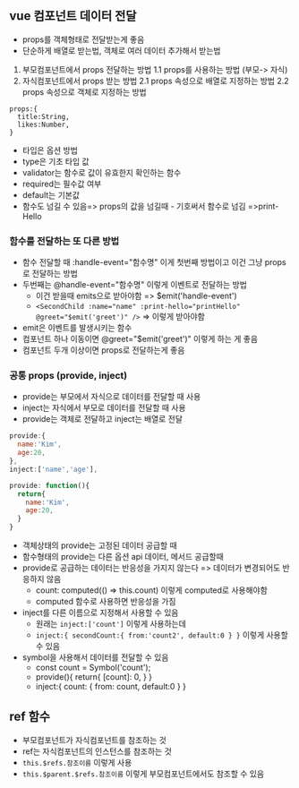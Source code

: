 ## vue 컴포넌트 데이터 전달

- props를 객체형태로 전달받는게 좋음
- 단순하게 배열로 받는법, 객체로 여러 데이터 추가해서 받는법

1. 부모컴포넌트에서 props 전달하는 방법
   1.1 props를 사용하는 방법 (부모-> 자식)
2. 자식컴포넌트에서 props 받는 방법
   2.1 props 속성으로 배열로 지정하는 방법
   2.2 props 속성으로 객체로 지정하는 방법

```
props:{
  title:String,
  likes:Number,
}
```

- 타입은 옵션 방법
- type은 기초 타입 값
- validator는 함수로 값이 유효한지 확인하는 함수
- required는 필수값 여부
- default는 기본값
- 함수도 넘길 수 있음=> props의 값을 넘길때 - 기호써서 함수로 넘김 =>print-Hello

### 함수를 전달하는 또 다른 방법

- 함수 전달할 때 :handle-event="함수명" 이게 첫번째 방법이고 이건 그냥 props로 전달하는 방법
- 두번째는 @handle-event="함수명" 이렇게 이벤트로 전달하는 방법
  - 이건 받을때 emits으로 받아야함 => $emit('handle-event')
  - `<SecondChild :name="name" :print-hello="printHello" @greet="$emit('greet')" />` => 이렇게 받아야함
- emit은 이벤트를 발생시키는 함수
- 컴포넌트 하나 이동이면 @greet="$emit('greet')" 이렇게 하는 게 좋음
- 컴포넌트 두개 이상이면 props로 전달하는게 좋음

### 공통 props (provide, inject)

- provide는 부모에서 자식으로 데이터를 전달할 때 사용
- inject는 자식에서 부모로 데이터를 전달할 때 사용
- provide는 객체로 전달하고 inject는 배열로 전달

```js
provide:{
  name:'Kim',
  age:20,
},
inject:['name','age'],
```

```js
provide: function(){
  return{
    name:'Kim',
    age:20,
  }
}
```

- 객체상태의 provide는 고정된 데이터 공급할 때
- 함수형태의 provide는 다른 옵션 api 데이터, 메서드 공급할때
- provide로 공급하는 데이터는 반응성을 가지지 않는다 => 데이터가 변경되어도 반응하지 않음
  - count: computed(() => this.count) 이렇게 computed로 사용해야함
  - computed 함수로 사용하면 반응성을 가짐
- inject를 다른 이름으로 지정해서 사용할 수 있음
  - 원래는 `inject:['count']` 이렇게 사용하는데
  - `inject:{ secondCount:{ from:'count2', default:0 } }` 이렇게 사용할 수 있음
- symbol을 사용해서 데이터를 전달할 수 있음
  - const count = Symbol('count');
  - provide(){
    return{
    [count]: 0,
    }
    }
  - inject:{ count: { from: count, default:0 } }

## ref 함수

- 부모컴포넌트가 자식컴포넌트를 참조하는 것
- ref는 자식컴포넌트의 인스턴스를 참조하는 것
- `this.$refs.참조이름` 이렇게 사용
- `this.$parent.$refs.참조이름` 이렇게 부모컴포넌트에서도 참조할 수 있음
